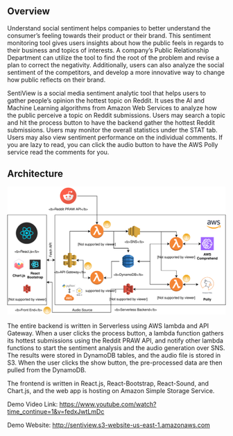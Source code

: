 

## Overview
Understand social sentiment helps companies to better understand the consumer’s feeling towards their product or their brand. This sentiment monitoring tool gives users insights about how the public feels in regards to their business and topics of interests. A company’s Public Relationship Department can utilize the tool to find the root of the problem and revise a plan to correct the negativity. Additionally, users can also analyze the social sentiment of the competitors, and develop a more innovative way to change how public reflects on their brand.

SentiView is a social media sentiment analytic tool that helps users to gather people’s opinion the hottest topic on Reddit. It uses the AI and Machine Learning algorithms from Amazon Web Services to analyze how the public perceive a topic on Reddit submissions. Users may search a topic and hit the process button to have the backend gather the hottest Reddit submissions. Users may monitor the overall statistics under the STAT tab. Users may also view sentiment performance on the individual comments. If you are lazy to read, you can click the audio button to have the AWS Polly service read the comments for you.

## Architecture

[![Architecture](https://raw.githubusercontent.com/KaiPeng21/SentiView/master/production/app/src/architecture.svg)](https://youtu.be/fedxJwtLmDc "Architecture")

The entire backend is written in Serverless using AWS lambda and API Gateway. When a user clicks the process button, a lambda function gathers its hottest submissions using the Reddit PRAW API, and notify other lambda functions to start the sentiment analysis and the audio generation over SNS. The results were stored in DynamoDB tables, and the audio file is stored in S3. When the user clicks the show button, the pre-processed data are then pulled from the DynamoDB. 

The frontend is written in React.js, React-Bootstrap, React-Sound, and Chart.js, and the web app is hosting on Amazon Simple Storage Service.

Demo Video Link:
https://www.youtube.com/watch?time_continue=1&v=fedxJwtLmDc

Demo Website:
http://sentiview.s3-website-us-east-1.amazonaws.com



